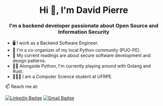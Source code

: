 <h1 align="center">Hi 👋, I'm David Pierre</h1>
<h3 align="center">I'm a backend developer passionate about Open Source and Information Security</h3>

- 🖥️ I work as a Backend Software Engineer.
- 🐍 I'm a co-organizer of my local Python community (PUG-PE).
- 📖 My current readings are about secure software development and design patterns.
- 🧑‍💻 Alongside Python, I'm currently playing around with Golang and Rust.
- 👨🏽‍🎓 I am a Computer Science student at UFRPE.

📫 Reach me at:

[![Linkedin Badge](https://img.shields.io/badge/LinkedIn-0077B5?style=for-the-badge&logo=linkedin&logoColor=white)](https://www.linkedin.com/in/davidpalves/)
[![Gmail Badge](https://img.shields.io/badge/Gmail-D14836?style=for-the-badge&logo=gmail&logoColor=white)](mailto:davidpierrealves21@gmail.com)
